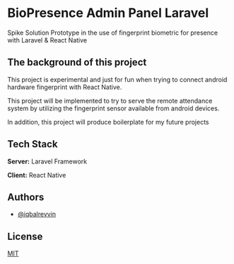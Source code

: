 
# BioPresence Admin Panel Laravel

Spike Solution Prototype in the use of fingerprint biometric for presence with Laravel & React Native


## The background of this project
This project is experimental and just for fun when trying to connect android hardware fingerprint with React Native.

This project will be implemented to try to serve the remote attendance system by utilizing the fingerprint sensor available from android devices.

In addition, this project will produce boilerplate for my future projects


## Tech Stack

**Server:** Laravel Framework

**Client:** React Native




## Authors

- [@iqbalrevvin](https://www.linkedin.com/in/iqbalrevvin/)


## License

[MIT](https://choosealicense.com/licenses/mit/)

